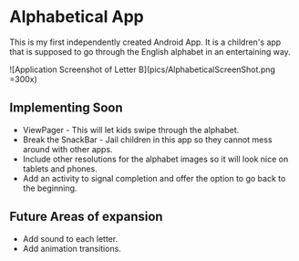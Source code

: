 # Alphabetical App

This is my first independently created Android App. It is a children's app that is supposed to go through the English alphabet in an entertaining way. 

![Application Screenshot of Letter B](pics/AlphabeticalScreenShot.png =300x)

## Implementing Soon
* ViewPager - This will let kids swipe through the alphabet.
* Break the SnackBar - Jail children in this app so they cannot mess around with other apps.
* Include other resolutions for the alphabet images so it will look nice on tablets and phones.
* Add an activity to signal completion and offer the option to go back to the
beginning.

## Future Areas of expansion 
* Add sound to each letter.
* Add animation transitions.

